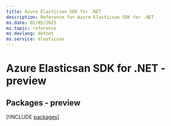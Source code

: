 ```yaml
---
title: Azure Elasticsan SDK for .NET
description: Reference for Azure Elasticsan SDK for .NET
ms.date: 02/05/2025
ms.topic: reference
ms.devlang: dotnet
ms.service: elasticsan
---
```

# Azure Elasticsan SDK for .NET - preview
## Packages - preview
[!INCLUDE [packages](elasticsan-index.md)]
